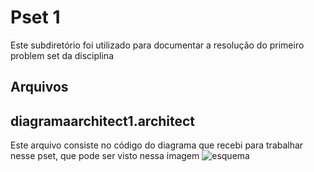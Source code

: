 # Pset 1
Este subdiretório foi utilizado para documentar a resolução do primeiro problem set da disciplina
## Arquivos
## diagramaarchitect1.architect
Este arquivo consiste no código do diagrama que recebi para trabalhar nesse pset, que pode ser visto nessa imagem
![esquema](uvv_bd_1_cc1m/pset1/imagens/Esquemaimagem.PNG "Esquema")
